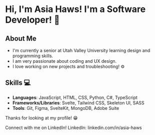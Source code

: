 # Hi, I'm Asia Haws! I'm a Software Developer! 🌸

## About Me
- I'm currently a senior at Utah Valley University learning design and programming skills.
- I am very passionate about coding and UX design.
- I love working on new projects and troubleshooting! ⚙️

## Skills 💻
- **Languages**: JavaScript, HTML, CSS, Python, C#, TypeScript
- **Frameworks/Libraries**: Svelte, Tailwind CSS, Skeleton UI, SASS
- **Tools**: Git, Figma, SvelteKit, MongoDB, Adobe Suite

Thanks for looking at my profile! 😁

Connect with me on LinkedIn!
LinkedIn:  linkedin.com/in/asia-haws
